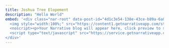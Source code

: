```yaml
---
title: Joshua Tree Elopement
description: "Hello World"
embed: '<div class="nar-root" data-post-id="4d1c3e54-138e-43ce-b89a-6a89749be134" style="p {text-align:center;opacity: 0.0;animation: nara 0s ease-in 2s forwards;}@keyframes nara {to {opacity: 1.0;}}" >
  <img style="width:100%;" src="https://content1.getnarrativeapp.com/static/4d1c3e54-138e-43ce-b89a-6a89749be134/featured.jpg">
  <noscript><p>Your Narrative blog will appear here, click preview to see it live.<br>For any issues click <a href="https://help.narrative.so/i/j">here</a></p></noscript>
  <script type="text/javascript" src="https://service.getnarrativeapp.com/core/embed/r/4d1c3e54-138e-43ce-b89a-6a89749be134.js"></script>
</div>'
---
```

